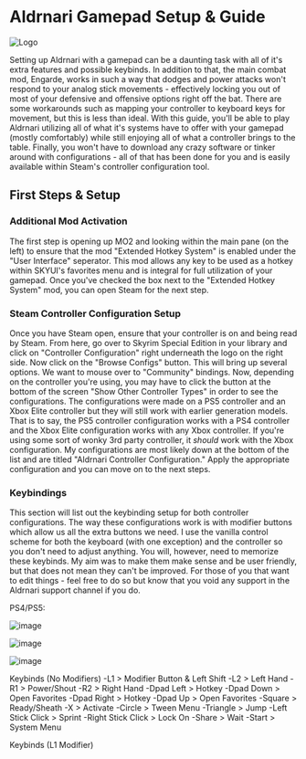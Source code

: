 # Aldrnari Gamepad Setup & Guide

![Logo](https://i.imgur.com/qOPBy7D.png)

Setting up Aldrnari with a gamepad can be a daunting task with all of it's extra features and possible keybinds. In addition to that, the main combat mod, Engarde, works in such a way that dodges and power attacks won't respond to your analog stick movements - effectively locking you out of most of your defensive and offensive options right off the bat. There are some workarounds such as mapping your controller to keyboard keys for movement, but this is less than ideal. With this guide, you'll be able to play Aldrnari utilizing all of what it's systems have to offer with your gamepad (mostly comfortably) while still enjoying all of what a controller brings to the table. Finally, you won't have to download any crazy software or tinker around with configurations - all of that has been done for you and is easily available within Steam's controller configuration tool. 

## First Steps & Setup
### Additional Mod Activation

The first step is opening up MO2 and looking within the main pane (on the left) to ensure that the mod "Extended Hotkey System" is enabled under the "User Interface" seperator. This mod allows any key to be used as a hotkey within SKYUI's favorites menu and is integral for full utilization of your gamepad. Once you've checked the box next to the "Extended Hotkey System" mod, you can open Steam for the next step.

### Steam Controller Configuration Setup

Once you have Steam open, ensure that your controller is on and being read by Steam. From here, go over to Skyrim Special Edition in your library and click on "Controller Configuration" right underneath the logo on the right side. Now click on the "Browse Configs" button. This will bring up several options. We want to mouse over to "Community" bindings. Now, depending on the controller you're using, you may have to click the button at the bottom of the screen "Show Other Controller Types" in order to see the configurations. The configurations were made on a PS5 controller and an Xbox Elite controller but they will still work with earlier generation models. That is to say, the PS5 controller configuration works with a PS4 controller and the Xbox Elite configuration works with any Xbox controller. If you're using some sort of wonky 3rd party controller, it *should* work with the Xbox configuration. My configurations are most likely down at the bottom of the list and are titled "Aldrnari Controller Configuration." Apply the appropriate configuration and you can move on to the next steps.

### Keybindings

This section will list out the keybinding setup for both controller configurations. The way these configurations work is with modifier buttons which allow us all the extra buttons we need. I use the vanilla control scheme for both the keyboard (with one exception) and the controller so you don't need to adjust anything. You will, however, need to memorize these keybinds. My aim was to make them make sense and be user friendly, but that does not mean they can't be improved. For those of you that want to edit things - feel free to do so but know that you void any support in the Aldrnari support channel if you do. 

PS4/PS5:

![image](https://user-images.githubusercontent.com/89932487/133136888-ee39bf3c-5fbf-42d4-87dd-b53b91d09375.png)

![image](https://user-images.githubusercontent.com/89932487/133136948-6035699b-03e9-4d72-9a14-4454f360d4d0.png)

![image](https://user-images.githubusercontent.com/89932487/133137041-c6fc797f-d4d4-41f2-a38f-6732b904b7b3.png)

Keybinds (No Modifiers)
-L1 > Modifier Button & Left Shift
-L2 > Left Hand
-R1 > Power/Shout
-R2 > Right Hand
-Dpad Left > Hotkey
-Dpad Down > Open Favorites
-Dpad Right > Hotkey
-Dpad Up > Open Favorites
-Square > Ready/Sheath
-X > Activate
-Circle > Tween Menu
-Triangle > Jump
-Left Stick Click > Sprint
-Right Stick Click > Lock On
-Share > Wait 
-Start > System Menu

Keybinds (L1 Modifier)






